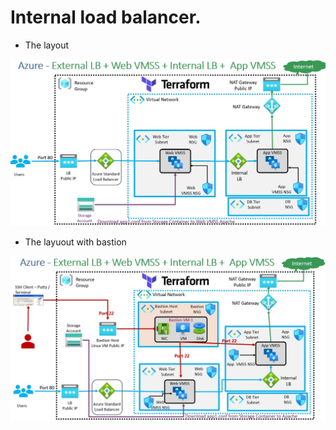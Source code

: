# Internal load balancer.

- The layout

![The layout](./Images/LayoutAppVmss.jpg)

- The layuout with bastion

![The layout](./Images/LayoutWithBastion.jpg)
